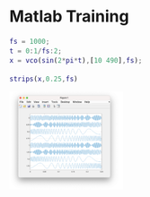 # Matlab Training


```matlab
fs = 1000;
t = 0:1/fs:2;
x = vco(sin(2*pi*t),[10 490],fs);

strips(x,0.25,fs)
```

<img src=images/signal1.png width='40%' height='40%' > </img>
